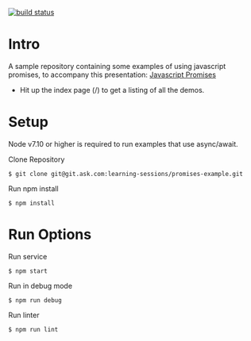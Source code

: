 [![build status](https://git.ask.com/learning-sessions/promises-example/badges/master/build.svg)](https://git.ask.com/learning-sessions/promises-example/commits/master)

# Intro
A sample repository containing some examples of using javascript promises, to accompany this presentation: [Javascript Promises](https://docs.google.com/a/iacsearch.com/presentation/d/1J8O8S1gJnGjPy7jyPHwU-otrtRprD4qTp-ZYzIDfFj0/edit?usp=sharing)
* Hit up the index page (/) to get a listing of all the demos.

# Setup
Node v7.10 or higher is required to run examples that use async/await.

Clone Repository
```
$ git clone git@git.ask.com:learning-sessions/promises-example.git
```

Run npm install
```
$ npm install
```

# Run Options
Run service
```
$ npm start
```

Run in debug mode
```
$ npm run debug
```

Run linter
```
$ npm run lint
```
